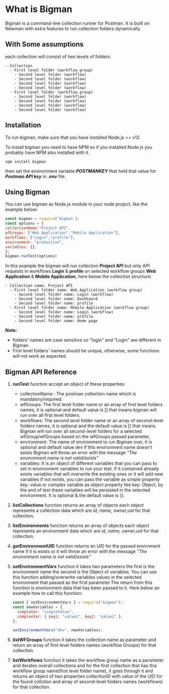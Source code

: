 # What is Bigman

Bigman is a command-line collection runner for Postman. It is built on Newman with extra features to run collection folders dynamically.

## With Some assumptions

each collection will consist of two levels of folders:

```text
- Collection
  - First level folder (workflow group)
    - Second level folder (workflow)
    - Second level folder (workflow)
    - Second level folder (workflow)
    - Second level folder (workflow)
  - First level folder (workflow group)
    - Second level folder (workflow)
    - Second level folder (workflow)
    - Second level folder (workflow)
    - Second level folder (workflow)
```

## Installation

To run bigman, make sure that you have installed Node.js >= v12.

To install bigman you need to have NPM so if you installed Node.js you probably have NPM also installed with it.

`npm install bigman`

then set the environment variable **_POSTMANKEY_** that hold that value for **_Postman API key_** in **_.env_** file.

## Using Bigman

You can use bigman as Node.js module in your node project, like the example below:

```Javascript
const bigman = require('bigman');
const options = {
collectionName:"Project API",
wfGroups: ["Web Application","Mobile Application"],
workflows: ["Login","profile"],
environment: "production",
variables: {},
};
bigman.runTest(options)
```

In this example the bigman will run collection **Project API** but only API requests in workflows **Login** & **profile** on selected workflow groups **Web Application** & **Mobile Application**, here below the collection structure:

```text
- Collection name: Project API
  - First level folder name: Web Application (workflow group)
    - Second level folder name: Login (workflow)
    - Second level folder name: Dashbaord
    - Second level folder name: profile
  - First level folder name: Mobile Application (workflow group)
    - Second level folder name: Login (workflow)
    - Second level folder name: profile
    - Second level folder name: Home page
```

**Note:**

- folders' names are case sensitive so "login" and "Login" are different in Bigman.
- First level folders' names should be unique, otherwise, some functions will not work as expected.

## Bigman API Reference

1. **runTest** function accept an object of these properties:

   - collectionName : The postman collection name which is mandatory/required.
   - wfGroups: The first level folder name or an array of first level folders names, it is optional and default value is [] that means bigman will run over all first level folders.
   - workflows: The second level folder name or an array of second-level folders names, it is optional and the default value is [] that means Bigman will run over all second-level folders for a selected wfGroup/wfGroups based on the wfGroups passed parameter,
   - environment: The name of environment to run Bigman over, it is optional and default value _dev_ if this environment name doesn't exists Bigman will throw an error with the message _"The environment name is not valid/exists"_
   - variables: It is an object of different variables that you can pass to set in environment variables to run your test. if it contained already exists variables that will overwrite the existing ones or it will add new variables if not exists, you can pass the variable as simple property key: value or complex variable as object property like key: Object, by the end of test these variables will be persisted in the selected environment. It is optoinal & the default value is {}.

2. **listCollections** function returns an array of objects each object represents a collection data which are _id, name, owner,uid_ for that collection.
3. **listEnvironments** function returns an array of objects each object represents an environment data which are _id, name, owner,uid_ for that collection.
4. **getEnvironmentUID** function returns an UID for the passed envirnment name if it is exists or it will throw an error with the message _"The environment name is not valid/exists"_
5. **setEnvironmentVars** function it takes two parameters the first is the environment name the second is the Object of variables. You can use this function adding/overwrite variables values in the selected environment that passed as the first parameter.The return from this function is environment data that has been passed to it. Here below an example how to call this function:

   ```javascript
   const { setEnvironmentVars } = require("bigman");
   const newVariables = {
     simpleVar: "simpleValue",
     complexVar: { key1: "value1", key2: "value2" },
   };

   setEnvironmentVars("dev", newVariables);
   ```

6. **listWFGroups** function it takes the collection name as parameter and return an array of first level folders names (workflow Groups) for that collection.
7. **listWorkflows** function it takes the workflow group name as a parameter and iterates overall collections and for the first collection that has this workflow group name(first level folder name), it goes through it and returns an object of two properties collectionID with value of the UID for the found collction and array of second-level folders names (workflows) for that collection.
